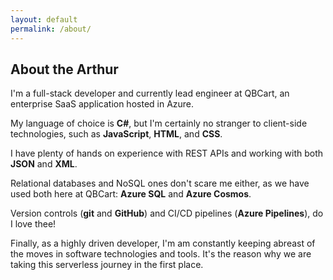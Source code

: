 ```yaml
---
layout: default
permalink: /about/
---
```


## About the Arthur

I'm a full-stack developer and currently lead engineer 
at QBCart, an enterprise SaaS application hosted in Azure.

My language of choice is **C#**, but I'm certainly no stranger 
to client-side technologies, such as **JavaScript**, **HTML**, and **CSS**.

I have plenty of hands on experience with REST APIs 
and working with both **JSON** and **XML**.

Relational databases and NoSQL ones don't scare me either,
as we have used both here at QBCart: **Azure SQL** and **Azure Cosmos**.

Version controls (**git** and **GitHub**) and CI/CD pipelines (**Azure Pipelines**), 
do I love thee!

Finally, as a highly driven developer, I'm am constantly 
keeping abreast of the moves in software technologies and tools.
It's the reason why we are taking this serverless journey in the first place.
